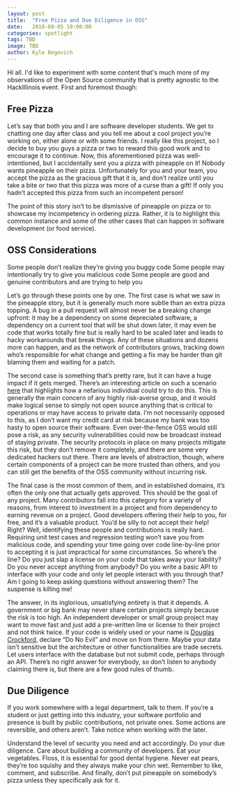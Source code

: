 ```yaml
---
layout: post
title:  "Free Pizza and Due Diligence in OSS"
date:   2018-08-05 19:00:00
categories: spotlight
tags: TBD
image: TBD
author: Kyle Begovich
---
```


Hi all. I'd like to experiment with some content that's much more of my observations of the Open Source community that is pretty agnostic to the HackIllinois event. First and foremost though:

## Free Pizza

Let’s say that both you and I are software developer students. We get to chatting one day after class and you tell me about a cool project you’re working on, either alone or with some friends. I really like this project, so I decide to buy you guys a pizza or two to reward this good work and to encourage it to continue. Now, this aforementioned pizza was well-intentioned, but I accidentally sent you a pizza with pineapple on it! Nobody wants pineapple on their pizza. Unfortunately for you and your team, you accept the pizza as the gracious gift that it is, and don’t realize until you take a bite or two that this pizza was more of a curse than a gift! If only you hadn’t accepted this pizza from such an incompetent person!

The point of this story isn’t to be dismissive of pineapple on pizza or to showcase my incompetency in ordering pizza. Rather, it is to highlight this common instance and some of the other cases that can happen in software development (or food service).


## OSS Considerations

Some people don’t realize they’re giving you buggy code
Some people may intentionally try to give you malicious code
Some people are good and genuine contributors and are trying to help you

Let’s go through these points one by one.
The first case is what we saw in the pineapple story, but it is generally much more subtle than an extra pizza topping. A bug in a pull request will almost never be a breaking change upfront: it may be a dependency on some depreciated software, a dependency on a current tool that will be shut down later, it may even be code that works totally fine but is really hard to be scaled later and leads to hacky workarounds that break things. Any of these situations and dozens more can happen, and as the network of contributors grows, tracking down who’s responsible for what change and getting a fix may be harder than git blaming them and waiting for a patch.

The second case is something that’s pretty rare, but it can have a huge impact if it gets merged. There’s an interesting article on such a scenario [here](https://hackernoon.com/im-harvesting-credit-card-numbers-and-passwords-from-your-site-here-s-how-9a8cb347c5b5) that highlights how a nefarious individual could try to do this. This is generally the main concern of any highly risk-averse group, and it would make logical sense to simply not open source anything that is critical to operations or may have access to private data. I’m not necessarily opposed to this, as I don’t want my credit card at risk because my bank was too hasty to open source their software. Even over-the-fence OSS would still pose a risk, as any security vulnerabilities could now be broadcast instead of staying private. The security protocols in place on many projects mitigate this risk, but they don’t remove it completely, and there are some very dedicated hackers out there. There are levels of abstraction, though, where certain components of a project can be more trusted than others, and you can still get the benefits of the OSS community without incurring risk.

The final case is the most common of them, and in established domains, it’s often the only one that actually gets approved. This should be the goal of any project. Many contributors fall into this category for a variety of reasons, from interest to investment in a project and from dependency to earning revenue on a project. Good developers offering their help to you, for free, and it’s a valuable product. You’d be silly to not accept their help! Right? Well, identifying these people and contributions is really hard. Requiring unit test cases and regression testing won’t save you from malicious code, and spending your time going over code line-by-line prior to accepting it is just impractical for some circumstances. So where’s the line? Do you just slap a license on your code that takes away your liability? Do you never accept anything from anybody? Do you write a basic API to interface with your code and only let people interact with you through that? Am I going to keep asking questions without answering them? The suspense is killing me!

The answer, in its inglorious, unsatisfying entirety is that it depends. A government or big bank may never share certain projects simply because the risk is too high. An independent developer or small group project may want to move fast and just add a pre-written line or license to their project and not think twice. If your code is widely used or your name is [Douglas Crockford](https://www.youtube.com/watch?v=-hCimLnIsDA), declare “Do No Evil” and move on from there. Maybe your data isn’t sensitive but the architecture or other functionalities are trade secrets. Let users interface with the database but not submit code, perhaps through an API. There’s no right answer for everybody, so don’t listen to anybody claiming there is, but there are a few good rules of thumb.


## Due Diligence

If you work somewhere with a legal department, talk to them.
If you’re a student or just getting into this industry, your software portfolio and presence is built by public contributions, not private ones.
Some actions are reversible, and others aren’t. Take notice when working with the later.

Understand the level of security you need and act accordingly. Do your due diligence. Care about building a community of developers. Eat your vegetables. Floss, it is essential for good dental hygiene. Never eat pears, they’re too squishy and they always make your chin wet. Remember to like, comment, and subscribe. And finally, don’t put pineapple on somebody’s pizza unless they specifically ask for it.


